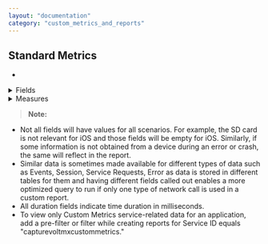 ```yaml
---
layout: "documentation"
category: "custom_metrics_and_reports"
---
```

                            



Standard Metrics
----------------

*   
<details close markdown="block"><summary>Fields</summary>
    
    1.  Error Message
    2.  Error Stack Trace – Stack trace of error. Applicable for event types Error/Crash if the same is available for the type of error/Crash.
    3.  HTTP Response Code – HTTP code of the service response obtained by the device.
    4.  Response Status Code – Output status of the service response from the Volt MX Foundry server.
    5.  SDK Type - If an app is built using Volt MX Foundry SDK this will indicate the type of SDK such as iOS and PhoneGap.
    6.  SDK Version - Version of the Volt MX Foundry SDK used in the client binary.
    7.  Volt MX Foundry app guid – application guid generated on creation of an app in Volt MX Foundry console.
    8.  Volt MX Foundry app name – application name provided on the creation of an app in Volt MX Foundry console.
    9.  Service Group - Integration service name of the service request for applications defined from Volt MX Foundry console.
    10.  Form ID - Form ID of the form where the application event occurred.
    11.  Integration service version header – Version of the integration service requested by application in the service request header.
    12.  Integration service version – Version of the integration service served by the application server for a service request.
    13.  Object mapping duration (request) – Time taken to map the object detail into service request by Volt MX app services.
    14.  Object mapping duration (response) – Time taken to map the object detail into service response by Volt MX app services.
    15.  Object method – Type of the object method. For example, PUT and POST. Applicable for services with object mapping.
    16.  Object name – Name of the object that is mapped in the service request. Applicable for services with object mapping.
    17.  Application Name - Name of the application
    18.  Application Type - Type of the application. For example, Native and SPA.
    19.  Channel - Channel of application. For example, Mobile and Tablet.
    20.  Device Model - The model type of client device.
    21.  DeviceID - Unique ID of the device for the application.
    22.  Volt MX User ID - User ID of the end user using the app. Value has to be set using the setUserID API in the application.
    23.  OS Version - Version of the client device's OS.
    24.  Platform - Application platform. For example, iOS and Android.
    25.  Service ID
    26.  Session TimeStamp\_UTC – Timestamp of session init in UTC.
    27.  Session TimeStamp\_Local – Timestamp of the session in the local time zone. The local time zone is set in the user’s profile in Volt MX Foundry console.
    28.  City - Obtained from IP for geolocation mapping. This field is not populated if this detail cannot be resolved from the IP address.
    29.  Country - Obtained from IP for geolocation mapping. This field is not populated if this detail cannot be resolved from the IP address.
    30.  Region - Obtained from IP for geolocation mapping. This field is not populated if this detail cannot be resolved from the IP address.
    31.  Zip - Obtained from IP for geolocation mapping. This field is not populated if this detail cannot be resolved from the IP address.
    

*
   </details>

<details close markdown="block"><summary>Measures</summary>
    
    1.  Internal Duration - Time spent by the service call in Volt MX App Services for internal processing.
    2.  Total Duration
    3.  External Duration
    4.  PostProcessor Duration - Time spent by the service call in Volt MX app services in custom post-processing logic in the service.
    5.  PreProcessor Duration - Time spent by the service call in Volt MX app services in custom pre-processing logic in the service.
    6.  Request Parse Duration
</details>
    

> **Note:**  
*   Not all fields will have values for all scenarios. For example, the SD card is not relevant for iOS and those fields will be empty for iOS. Similarly, if some information is not obtained from a device during an error or crash, the same will reflect in the report.  
*   Similar data is sometimes made available for different types of data such as Events, Session, Service Requests, Error as data is stored in different tables for them and having different fields called out enables a more optimized query to run if only one type of network call is used in a custom report.  
*   All duration fields indicate time duration in milliseconds.  
*   To view only Custom Metrics service-related data for an application, add a pre-filter or filter while creating reports for Service ID equals "capturevoltmxcustommetrics."  

